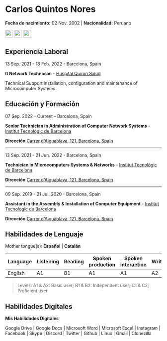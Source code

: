 # Carlos Quintos Nores
**Fecha de nacimiento:** 02 Nov. 2002 | **Nacionalidad:** Peruano

<a href="https://www.instagram.com/e9eb3e"><img src="https://cdn.icon-icons.com/icons2/1584/PNG/512/3721672-instagram_108066.png" width="25px" height="25px"></a>
<a href="http://www.linkedin.com/in/e9eb3"><img src="https://cdn.icon-icons.com/icons2/805/PNG/512/linkedin_icon-icons.com_65929.png" width="25px" height="25px"></a>
<a href="http://www.youtube.com/@e9eb3"><img src="https://cdn.icon-icons.com/icons2/1211/PNG/512/1491580651-yumminkysocialmedia28_83061.png" width="25px" height="25px"></a>


## Experiencia Laboral
13 Sep. 2021 - 18 Feb. 2022 - Barcelona, Spain

**It Network Technician** - [Hospital Quiron Salud](https://www.quironsalud.es/hospital-barcelona)

Technical Support installation, configuration and maintenance of Microcumputer Systems.

## Educación y Formación
07 Sep. 2022 - Current - Barcelona, Spain

**Senior Technician in Administration of Computer Network Systems** - [Institut  Tecnològic de Barcelona](https://www.itb.cat/)

**Dirección** [Carrer d'Aiguablava, 121, Barcelona, Spain](https://g.page/itecbcn?share)
___
13 Sep. 2021 - 21 Jun. 2022 - Barcelona, Spain

**Technician in Microcomputers Systems & Networks** - [Institut  Tecnològic de Barcelona](https://www.itb.cat/)

**Dirección** [Carrer d'Aiguablava, 121, Barcelona, Spain](https://g.page/itecbcn?share)
___
09 Sep. 2019 - 21 Jul. 2020 - Barcelona, Spain

**Assistant in the Assembly & Installation of Computer Equipment** - [Institut  Tecnològic de Barcelona](https://www.itb.cat/)

**Dirección** [Carrer d'Aiguablava, 121, Barcelona, Spain](https://g.page/itecbcn?share)

## Habilidades de Lenguaje
Mother tongue(s): **Español** | **Catalán**

|Language|Listening|Reading|Spoken production|Spoken interaction|Writig|
|---|---|---|---|---|---|
|English|A1|B1|A1|A1|A2|

> Levels: A1 & A2: Basic user; B1 & B2: Independent user; C1 & C2; Proficient user

## Habilidades Digitales
**Mis Habilidades Digitales**

Google Drive | Google Docs | Microsoft Word | Microsoft Excel | Instagram | Facebook | Skype | Discord | Twitter | Github | Linux | Gmail | Clonezilla